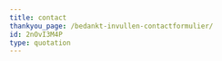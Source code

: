 ```yaml
---
title: contact
thankyou_page: /bedankt-invullen-contactformulier/
id: 2nOvI3M4P
type: quotation
---
```

